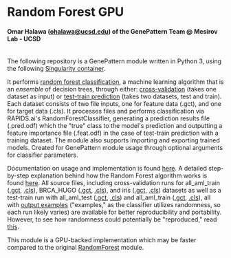 # Random Forest GPU
#### Omar Halawa (ohalawa@ucsd.edu) of the GenePattern Team @ Mesirov Lab - UCSD
\
The following repository is a GenePattern module written in Python 3, using the following [Singularity container](https://github.com/genepattern/nmf-gpu/blob/master/docker/Singularity.def). 

It performs [random forest classification](/docs/randomforest.md), a machine learning algorithm that is an _ensemble_ of decision trees, through either: <ins>cross-validation</ins> (takes one dataset as input) or <ins>test-train prediction</ins> (takes two datasets, test and train). Each dataset consists of two file inputs, one for feature data (.gct), and one for target data (.cls). It processes files and performs classification via RAPIDS.ai's RandomForestClassifier, generating a prediction results file (.pred.odf) which the "true" class to the model's prediction and outputting a feature importance file (.feat.odf) in the case of test-train prediction with a training dataset. The module also supports importing and exporting trained models. Created for GenePattern module usage through optional arguments for classifier parameters.

Documentation on usage and implementation is found [here](/docs/tutorial.md).
A detailed step-by-step explanation behind how the Random Forest algorithm works is found [here](/docs/randomforest.md).
All source files, including cross-validation runs for all_aml_train ([.gct](/data/all_aml_train.gct), [.cls](/data/all_aml_train.cls)), BRCA_HUGO ([.gct](/data/all_aml_train.gct), [.cls](/data/all_aml_train.cls)), and iris ([.gct](/data/iris.gct), [.cls](/data/iris.cls)) datasets as well as a test-train run with all_aml_test ([.gct](/data/all_aml_test.gct), [.cls](/data/all_aml_test.cls)) and all_aml_train ([.gct](/data/all_aml_train.gct), [.cls](/data/all_aml_train.cls)), all with [output examples](/data/example_output) ("examples," as the classifier utilizes randomness, so each run likely varies) are available for better reproducibility and portability. However, to see how randomness could potentially be "reproduced," read [this](/data/example_output/reproduc.md).

This module is a GPU-backed implementation which may be faster compared to the original [RandomForest](https://github.com/genepattern/RandomForest) module.
